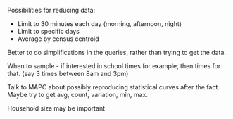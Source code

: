 Possibilities for reducing data:

- Limit to 30 minutes each day (morning, afternoon, night)
- Limit to specific days
- Average by census centroid

Better to do simplifications in the queries, rather than trying to get the data.

When to sample - if interested in school times for example, then times for that. (say 3 times between 8am and 3pm)

Talk to MAPC about possibly reproducing statistical curves after the fact. Maybe try to get avg, count, variation, min, max.

Household size may be important


